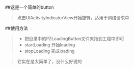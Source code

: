 ##这是一个简单的button
> 点击UIActivityIndicatorView开始旋转，适用于网络请求中

##使用方法

>* 把目录中的PZLoadingButton文件夹拖到工程中即可 
>* startLoading 开始loading
>* stopLoading 完成loading

>它实在是太简单了，没什么好说的